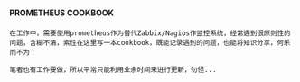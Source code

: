 #### PROMETHEUS    COOKBOOK
    在工作中，需要使用prometheus作为替代Zabbix/Nagios作监控系统，经常遇到很原则性的问题，含糊不清，索性在这里写一本cookbook，既能记录遇到的问题，也能将知识分享，何乐而不为！

    笔者也有工作要做，所以平常只能利用业余时间来进行更新，勿怪...
